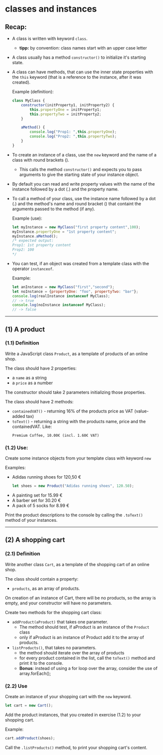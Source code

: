 # classes and instances

## Recap: 

* A class is written with keyword `class`. 
    * **tipp:** by convention: class names start with an upper case letter
* A class usually has a method `constructor()` to initialize it's starting state.
* A class can have methods, that can use the inner state properties with the `this` keyword (that is a reference to the instance, after it was created).

    Example (definition):
    ```javascript
    class MyClass {
        constructor(initProperty1, initProperty2) {
            this.propertyOne = initProperty1;
            this.propertyTwo = initProperty2;
        }

        aMethod() {
            console.log("Prop1: ",this.propertyOne);
            console.log("Prop2: ",this.propertyTwo);
        }
    }
    ```
* To create an instance of a class, use the `new` keyword and the name of a class with round brackets ().
    * This calls the method `constructor()` and expects you to pass arguments to give the starting state of your instance object.
* By default you can read and write property values with the name of the instance followed by a dot (.) and the property name.
* To call a method of your class, use the instance name followed by a dot (.) and the method's name and round bracket () that containt the arguments passed to the method (if any).

    Example (use):

    ```javascript
    let myInstance = new MyClass("first property content",100);
    myInstance.propertyOne = "1st property content";
    myInstance.aMethod();
    /* expected output:
    Prop1: 1st property content
    Prop2: 100
    */
    ```
* You can test, if an object was created from a template class with the operator `instanceof`.

    Example:
    ```javascript
    let anInstance = new MyClass("first","second");
    let noInstance = {propertyOne: "foo", propertyTwo: "bar"};
    console.log(realInstance instanceof MyClass);
    // -> true
    console.log(noInstance instanceof MyClass); 
    // -> false
    ```

---
## (1) A product

### (1.1) Definition
Write a JavaScript class `Product`, as a template of products of an online shop.

The class should have 2 properties:
* a `name` as a string
* a `price` as a number

The constructor should take 2 parameters initializing those properties.

The class should have 2 methods:
* `containedVAT()` - returning 16% of the products price as VAT (value-added tax)
* `toText()` - returning a string with the products name, price and the containedVAT. Like:
    ```
    Premium Coffee, 10.00€ (incl. 1.60€ VAT)
    ```

### (1.2) Use:
Create some instance objects from your template class with keyword `new`

Examples:
* Adidas running shoes for 120,50 € 
    ```javascript
    let shoes = new Product("Adidas running shoes", 120.50);
    ```
* A painting set for 15.99 €
* A barber set for 30.20 €
* A pack of 5 socks for 8.99 €

Print the product descriptions to the console by calling the `.toText()` method of your instances.

---
## (2) A shopping cart

### (2.1) Definition

Write another class `Cart`, as a template of the shopping cart of an online shop.

The class should contain a property:
* `products`, as an array of products.

On creation of an instance of Cart, there will be no products, so the array is empty, and your constructor will have no parameters.

Create two methods for the shopping cart class:
* `addProduct(aProduct)` that takes one parameter.
    * The method should test, if aProduct is an instance of the `Product` class
    * only if aProduct is an instance of Product add it to the array of products.
* `listProducts()`, that takes no parameters.
    * the method should iterate over the array of products
    * for every product contained in the list, call the `toText()` method and print it to the console.
    * **Bonus**: instead of using a for loop over the array, consider the use of array.forEach(); 

### (2.2) Use
Create an instance of your shopping cart with the `new` keyword.
```javascript
let cart = new Cart();
```

Add the product instances, that you created in exercise (1.2) to your shopping cart.

Example:
```javascript
cart.addProduct(shoes);
```
Call the `.listProducts()` method, to print your shopping cart's content.